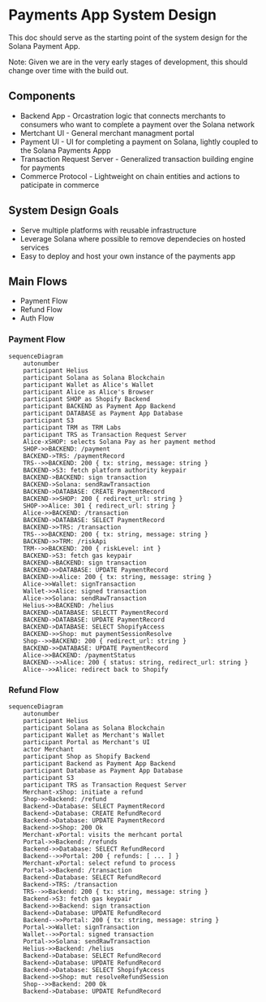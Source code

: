 # Payments App System Design

This doc should serve as the starting point of the system design for the Solana Payment App.

Note: Given we are in the very early stages of development, this should change over time with the build out.

## Components

-   Backend App - Orcastration logic that connects merchants to consumers who want to complete a payment over the Solana network
-   Mertchant UI - General merchant managment portal
-   Payment UI - UI for completing a payment on Solana, lightly coupled to the Solana Payments Appp
-   Transaction Request Server - Generalized transaction building engine for payments
-   Commerce Protocol - Lightweight on chain entities and actions to paticipate in commerce

## System Design Goals

-   Serve multiple platforms with reusable infrastructure
-   Leverage Solana where possible to remove dependecies on hosted services
-   Easy to deploy and host your own instance of the payments app

## Main Flows

-   Payment Flow
-   Refund Flow
-   Auth Flow

### Payment Flow

```mermaid
sequenceDiagram
    autonumber
    participant Helius
    participant Solana as Solana Blockchain
    participant Wallet as Alice's Wallet
    participant Alice as Alice's Browser
    participant SHOP as Shopify Backend
    participant BACKEND as Payment App Backend
    participant DATABASE as Payment App Database
    participant S3
    participant TRM as TRM Labs
    participant TRS as Transaction Request Server
    Alice-xSHOP: selects Solana Pay as her payment method
    SHOP->>BACKEND: /payment
    BACKEND->TRS: /paymentRecord
    TRS-->>BACKEND: 200 { tx: string, message: string }
    BACKEND->S3: fetch platform authority keypair
    BACKEND->BACKEND: sign transaction
    BACKEND->Solana: sendRawTransaction
    BACKEND->DATABASE: CREATE PaymentRecord
    BACKEND->>SHOP: 200 { redirect_url: string }
    SHOP->>Alice: 301 { redirect_url: string }
    Alice->>BACKEND: /transaction
    BACKEND->DATABASE: SELECT PaymentRecord
    BACKEND->>TRS: /transaction
    TRS-->>BACKEND: 200 { tx: string, message: string }
    BACKEND->>TRM: /riskApi
    TRM-->>BACKEND: 200 { riskLevel: int }
    BACKEND->S3: fetch gas keypair
    BACKEND->BACKEND: sign transaction
    BACKEND->>DATABASE: UPDATE PaymentRecord
    BACKEND->>Alice: 200 { tx: string, message: string }
    Alice->>Wallet: signTransaction
    Wallet->>Alice: signed transaction
    Alice->>Solana: sendRawTransaction
    Helius->>BACKEND: /helius
    BACKEND->DATABASE: SELECTT PaymentRecord
    BACKEND->DATABASE: UPDATE PaymentRecord
    BACKEND->DATABASE: SELECT ShopifyAccess
    BACKEND->>Shop: mut paymentSessionResolve
    Shop-->>BACKEND: 200 { redirect_url: string }
    BACKEND->>DATABASE: UPDATE PaymentRecord
    Alice->>BACKEND: /paymentStatus
    BACKEND-->>Alice: 200 { status: string, redirect_url: string }
    Alice-->>Alice: redirect back to Shopify
```

### Refund Flow

```mermaid
sequenceDiagram
    autonumber
    participant Helius
    participant Solana as Solana Blockchain
    participant Wallet as Merchant's Wallet
    participant Portal as Merchant's UI
    actor Merchant
    participant Shop as Shopify Backend
    participant Backend as Payment App Backend
    participant Database as Payment App Database
    participant S3
    participant TRS as Transaction Request Server
    Merchant-xShop: initiate a refund
    Shop->>Backend: /refund
    Backend->Database: SELECT PaymentRecord
    Backend->Database: CREATE RefundRecord
    Backend->Database: UPDATE PaymentRecord
    Backend->>Shop: 200 Ok
    Merchant-xPortal: visits the merhcant portal
    Portal->>Backend: /refunds
    Backend->>Database: SELECT RefundRecord
    Backend-->>Portal: 200 { refunds: [ ... ] }
    Merchant-xPortal: select refund to process
    Portal->>Backend: /transaction
    Backend->Database: SELECT RefundRecord
    Backend->TRS: /transaction
    TRS-->>Backend: 200 { tx: string, message: string }
    Backend->S3: fetch gas keypair
    Backend->>Backend: sign transaction
    Backend->Database: UPDATE RefundRecord
    Backend-->>Portal: 200 { tx: string, message: string }
    Portal->>Wallet: signTransaction
    Wallet-->>Portal: signed transaction
    Portal->>Solana: sendRawTransaction
    Helius->>Backend: /helius
    Backend->Database: SELECT RefundRecord
    Backend->Database: UPDATE RefundRecord
    Backend->Database: SELECT ShopifyAccess
    Backend->>Shop: mut resolveRefundSession
    Shop-->>Backend: 200 Ok
    Backend->Database: UPDATE RefundRecord
```

